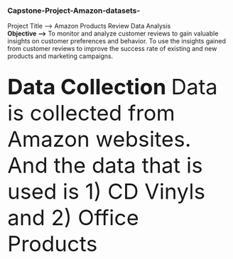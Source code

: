 ### Capstone-Project-Amazon-datasets-

Project Title --> Amazon Products Review Data Analysis
</br>
<b> Objective --></b>
To monitor and analyze customer reviews to gain valuable insights on customer preferences and behavior. To use the insights gained from customer reviews to improve the success rate of existing and new products and marketing campaigns. 

</br>
<b><font size='100'> Data Collection </b>
Data is collected from Amazon websites. And the data that is used is 
 1) CD Vinyls and 2) Office Products

